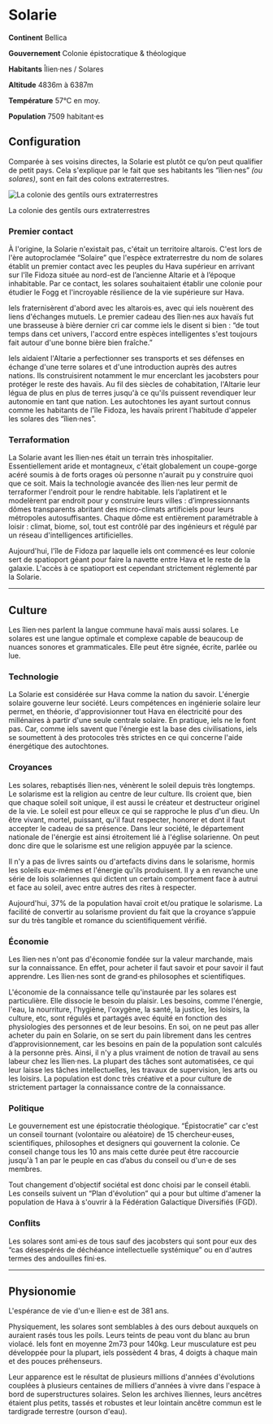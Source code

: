 # Solarie

**Continent** Bellica

**Gouvernement** Colonie épistocratique & théologique

**Habitants** Îlien·nes / Solares

**Altitude** 4836m à 6387m

**Température** 57°C en moy.

**Population** 7509 habitant·es

## Configuration

Comparée à ses voisins directes, la Solarie est plutôt ce qu’on peut qualifier de petit pays. Cela s'explique par le fait que ses habitants les “îlien·nes” _(ou solares)_, sont en fait des colons extraterrestres.

![La colonie des gentils ours extraterrestres](https://s3-us-west-2.amazonaws.com/secure.notion-static.com/e8989b49-bccc-416a-85ee-a243e7f93589/map\_solarie.png)

La colonie des gentils ours extraterrestres

### Premier contact

À l'origine, la Solarie n'existait pas, c'était un territoire altarois. C'est lors de l'ère autoproclamée “Solaire” que l'espèce extraterrestre du nom de solares établit un premier contact avec les peuples du Hava supérieur en arrivant sur l'île Fidoza située au nord-est de l’ancienne Altarie et à l’époque inhabitable. Par ce contact, les solares souhaitaient établir une colonie pour étudier le Fogg et l'incroyable résilience de la vie supérieure sur Hava.

Iels fraternisèrent d'abord avec les altarois·es, avec qui iels nouèrent des liens d'échanges mutuels. Le premier cadeau des îlien·nes aux havaïs fut une brasseuse à bière dernier cri car comme iels le disent si bien : “de tout temps dans cet univers, l'accord entre espèces intelligentes s'est toujours fait autour d'une bonne bière bien fraîche.”

Iels aidaient l'Altarie a perfectionner ses transports et ses défenses en échange d'une terre solares et d'une introduction auprès des autres nations. Ils construisirent notamment le mur encerclant les jacobsters pour protéger le reste des havaïs. Au fil des siècles de cohabitation, l'Altarie leur légua de plus en plus de terres jusqu'à ce qu'ils puissent revendiquer leur autonomie en tant que nation. Les autochtones les ayant surtout connus comme les habitants de l'île Fidoza, les havaïs prirent l'habitude d'appeler les solares des “îlien·nes”.

### Terraformation

La Solarie avant les îlien·nes était un terrain très inhospitalier. Essentiellement aride et montagneux, c'était globalement un coupe-gorge acéré soumis à de forts orages où personne n'aurait pu y construire quoi que ce soit. Mais la technologie avancée des îlien·nes leur permit de terraformer l'endroit pour le rendre habitable. Iels l’aplatirent et le modelèrent par endroit pour y construire leurs villes : d’impressionnants dômes transparents abritant des micro-climats artificiels pour leurs métropoles autosuffisantes. Chaque dôme est entièrement paramétrable à loisir : climat, biome, sol, tout est contrôlé par des ingénieurs et régulé par un réseau d'intelligences artificielles.

Aujourd'hui, l'île de Fidoza par laquelle iels ont commencé·es leur colonie sert de spatioport géant pour faire la navette entre Hava et le reste de la galaxie. L'accès à ce spatioport est cependant strictement réglementé par la Solarie.

***

## Culture

Les îlien·nes parlent la langue commune havaï mais aussi solares. Le solares est une langue optimale et complexe capable de beaucoup de nuances sonores et grammaticales. Elle peut être signée, écrite, parlée ou lue.

### Technologie

La Solarie est considérée sur Hava comme la nation du savoir. L'énergie solaire gouverne leur société. Leurs compétences en ingénierie solaire leur permet, en théorie, d'approvisionner tout Hava en électricité pour des millénaires à partir d'une seule centrale solaire. En pratique, iels ne le font pas. Car, comme iels savent que l'énergie est la base des civilisations, iels se soumettent à des protocoles très strictes en ce qui concerne l'aide énergétique des autochtones.

### Croyances

Les solares, rebaptisés îlien·nes, vénèrent le soleil depuis très longtemps. Le solarisme est la religion au centre de leur culture. Ils croient que, bien que chaque soleil soit unique, il est aussi le créateur et destructeur originel de la vie. Le soleil est pour elleux ce qui se rapproche le plus d'un dieu. Un être vivant, mortel, puissant, qu'il faut respecter, honorer et dont il faut accepter le cadeau de sa présence. Dans leur société, le département nationale de l'énergie est ainsi étroitement lié à l'église solarienne. On peut donc dire que le solarisme est une religion appuyée par la science.

Il n'y a pas de livres saints ou d'artefacts divins dans le solarisme, hormis les soleils eux-mêmes et l'énergie qu'ils produisent. Il y a en revanche une série de lois solariennes qui dictent un certain comportement face à autrui et face au soleil, avec entre autres des rites à respecter.

Aujourd'hui, 37% de la population havaï croit et/ou pratique le solarisme. La facilité de convertir au solarisme provient du fait que la croyance s’appuie sur du très tangible et romance du scientifiquement vérifié.

### Économie

Les îlien·nes n'ont pas d'économie fondée sur la valeur marchande, mais sur la connaissance. En effet, pour acheter il faut savoir et pour savoir il faut apprendre. Les îlien·nes sont de grand·es philosophes et scientifiques.

L'économie de la connaissance telle qu'instaurée par les solares est particulière. Elle dissocie le besoin du plaisir. Les besoins, comme l'énergie, l'eau, la nourriture, l'hygiène, l'oxygène, la santé, la justice, les loisirs, la culture, etc, sont régulés et partagés avec équité en fonction des physiologies des personnes et de leur besoins. En soi, on ne peut pas aller acheter du pain en Solarie, on se sert du pain librement dans les centres d’approvisionnement, car les besoins en pain de la population sont calculés à la personne près. Ainsi, il n'y a plus vraiment de notion de travail au sens labeur chez les îlien·nes. La plupart des tâches sont automatisées, ce qui leur laisse les tâches intellectuelles, les travaux de supervision, les arts ou les loisirs. La population est donc très créative et a pour culture de strictement partager la connaissance contre de la connaissance.

### Politique

Le gouvernement est une épistocratie théologique. “Épistocratie” car c'est un conseil tournant (volontaire ou aléatoire) de 15 chercheur·euses, scientifiques, philosophes et designers qui gouvernent la colonie. Ce conseil change tous les 10 ans mais cette durée peut être raccourcie jusqu'à 1 an par le peuple en cas d’abus du conseil ou d'un·e de ses membres.

Tout changement d'objectif sociétal est donc choisi par le conseil établi. Les conseils suivent un “Plan d'évolution” qui a pour but ultime d'amener la population de Hava à s'ouvrir à la Fédération Galactique Diversifiés (FGD).

### Conflits

Les solares sont ami·es de tous sauf des jacobsters qui sont pour eux des “cas désespérés de déchéance intellectuelle systémique” ou en d'autres termes des andouilles fini·es.

***

## Physionomie

L'espérance de vie d'un·e îlien·e est de 381 ans.

Physiquement, les solares sont semblables à des ours debout auxquels on auraient rasés tous les poils. Leurs teints de peau vont du blanc au brun violacé. Iels font en moyenne 2m73 pour 140kg. Leur musculature est peu développée pour la plupart, iels possèdent 4 bras, 4 doigts à chaque main et des pouces préhenseurs.

Leur apparence est le résultat de plusieurs millions d'années d'évolutions couplées à plusieurs centaines de milliers d'années à vivre dans l'espace à bord de superstructures solaires. Selon les archives îliennes, leurs ancêtres étaient plus petits, tassés et robustes et leur lointain ancêtre commun est le tardigrade terrestre (ourson d'eau).
